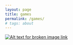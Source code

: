 ```yaml
---
layout: page
title: games
permalink: /games/
# tags: about
---
```



[![Alt text for broken image link](assets/logo.png)](https://example.com)

